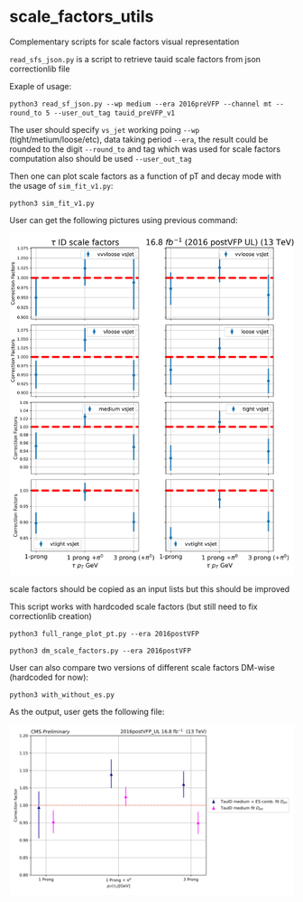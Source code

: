 # scale_factors_utils
Complementary scripts for scale factors visual representation 

`read_sfs_json.py` is a script to retrieve tauid scale factors from json correctionlib file

Exaple of usage:

```
python3 read_sf_json.py --wp medium --era 2016preVFP --channel mt --round_to 5 --user_out_tag tauid_preVFP_v1
```

The user should specify `vs_jet` working poing `--wp` (tight/metium/loose/etc), data taking period `--era`,
the result could be rounded to the digit `--round_to` and tag which was used for scale factors computation
also should be used `--user_out_tag`     


Then one can plot scale factors as a function of pT and decay mode with the usage of `sim_fit_v1.py`:

```
python3 sim_fit_v1.py
```

User can get the following pictures using previous command:

![plot](2016postVFP_scele_factors_pt.png)

scale factors should be copied as an input lists but this should be improved 

This script works with hardcoded scale factors (but still need to fix correctionlib creation)

```
python3 full_range_plot_pt.py --era 2016postVFP
```

```
python3 dm_scale_factors.py --era 2016postVFP
```

User can also compare two versions of different scale factors DM-wise (hardcoded for now):


```
python3 with_without_es.py
```

As the output, user gets the following file:

![plot](medium_dm_sim_fit_vs_diff_fit_dm_with_without_es.png)